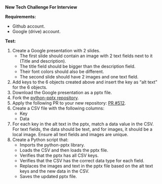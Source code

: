**New Tech Challenge For Interview**

**Requirements:**
- Github account.
- Google (drive) account.

**Test:**
1. Create a Google presentation with 2 slides.
   - The first slide should contain an image with 2 text fields next to it (Title and description).
   - The title field should be bigger than the description field.
   - Their font colors should also be different.
   - The second slide should have 2 images and one text field.
2. Add keys to the 6 objects created above and insert the key as “alt text” for the 6 objects.
3. Download the Google presentation as a pptx file.
4. Fork the [python-pptx repository](https://github.com/scanny/python-pptx).
5. Apply the following PR to your new repository: [PR #512](https://github.com/scanny/python-pptx/pull/512/files).
6. Create a CSV file with the following columns:
   - Key
   - Data
7. For each key in the alt text in the pptx, match a data value in the CSV. For text fields, the data should be text, and for images, it should be a local image. Ensure all text fields and images are unique.
8. Create a Python script that:
   - Imports the python-pptx library.
   - Loads the CSV and then loads the pptx file.
   - Verifies that the pptx has all CSV keys.
   - Verifies that the CSV has the correct data type for each field.
   - Replaces the images and text in the pptx file based on the alt text keys and the new data in the CSV.
   - Saves the updated pptx file.
